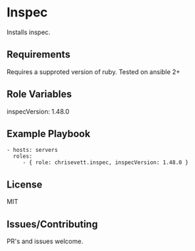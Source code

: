 Inspec
=========
Installs inspec.


Requirements
------------

Requires a supproted version of ruby. Tested on ansible 2+

Role Variables
--------------

inspecVersion: 1.48.0

Example Playbook
----------------

    - hosts: servers
      roles:
         - { role: chrisevett.inspec, inspecVersion: 1.48.0 }

License
-------

MIT

Issues/Contributing
------------------

PR's and issues welcome.



